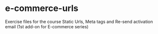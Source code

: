 # e-commerce-urls
Exercise files for the course Static Urls, Meta tags and Re-send activation email (1st add-on for E-commerce series)
